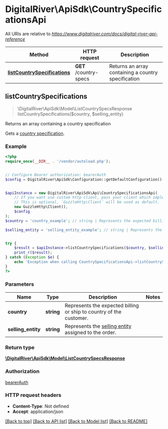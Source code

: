 # DigitalRiver\ApiSdk\CountrySpecificationsApi

All URIs are relative to *https://www.digitalriver.com/docs/digital-river-api-reference*

Method | HTTP request | Description
------------- | ------------- | -------------
[**listCountrySpecifications**](CountrySpecificationsApi.md#listCountrySpecifications) | **GET** /country-specs | Returns an array containing a country specification



## listCountrySpecifications

> \DigitalRiver\ApiSdk\Model\ListCountrySpecsResponse listCountrySpecifications($country, $selling_entity)

Returns an array containing a country specification

Gets a [country specification](https://docs.digitalriver.com/digital-river-api/country-specs#retrieving-a-countryspec).

### Example

```php
<?php
require_once(__DIR__ . '/vendor/autoload.php');


// Configure Bearer authorization: bearerAuth
$config = DigitalRiver\ApiSdk\Configuration::getDefaultConfiguration()->setAccessToken('YOUR_ACCESS_TOKEN');


$apiInstance = new DigitalRiver\ApiSdk\Api\CountrySpecificationsApi(
    // If you want use custom http client, pass your client which implements `GuzzleHttp\ClientInterface`.
    // This is optional, `GuzzleHttp\Client` will be used as default.
    new GuzzleHttp\Client(),
    $config
);
$country = 'country_example'; // string | Represents the expected billing or ship to country of the customer.

$selling_entity = 'selling_entity_example'; // string | Represents the [selling entity](https://docs.digitalriver.com/digital-river-api/checkouts-and-orders/checkouts/selling-entities) assigned to the order.


try {
    $result = $apiInstance->listCountrySpecifications($country, $selling_entity);
    print_r($result);
} catch (Exception $e) {
    echo 'Exception when calling CountrySpecificationsApi->listCountrySpecifications: ', $e->getMessage(), PHP_EOL;
}
?>
```

### Parameters


Name | Type | Description  | Notes
------------- | ------------- | ------------- | -------------
 **country** | **string**| Represents the expected billing or ship to country of the customer. |
 **selling_entity** | **string**| Represents the [selling entity](https://docs.digitalriver.com/digital-river-api/checkouts-and-orders/checkouts/selling-entities) assigned to the order. |

### Return type

[**\DigitalRiver\ApiSdk\Model\ListCountrySpecsResponse**](../Model/ListCountrySpecsResponse.md)

### Authorization

[bearerAuth](../../README.md#bearerAuth)

### HTTP request headers

- **Content-Type**: Not defined
- **Accept**: application/json

[[Back to top]](#) [[Back to API list]](../../README.md#documentation-for-api-endpoints)
[[Back to Model list]](../../README.md#documentation-for-models)
[[Back to README]](../../README.md)

